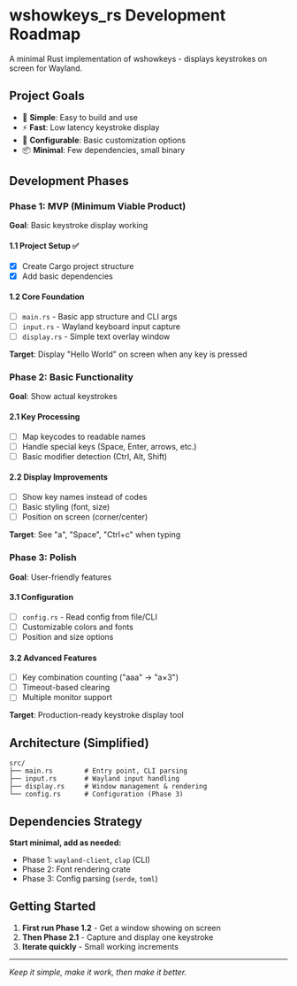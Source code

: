 # wshowkeys_rs Development Roadmap

A minimal Rust implementation of wshowkeys - displays keystrokes on screen for Wayland.

## Project Goals

- 🎯 **Simple**: Easy to build and use
- ⚡ **Fast**: Low latency keystroke display
- 🔧 **Configurable**: Basic customization options
- 📦 **Minimal**: Few dependencies, small binary

## Development Phases

### Phase 1: MVP (Minimum Viable Product)
**Goal**: Basic keystroke display working

#### 1.1 Project Setup ✅
- [x] Create Cargo project structure
- [x] Add basic dependencies

#### 1.2 Core Foundation
- [ ] `main.rs` - Basic app structure and CLI args
- [ ] `input.rs` - Wayland keyboard input capture
- [ ] `display.rs` - Simple text overlay window

**Target**: Display "Hello World" on screen when any key is pressed

### Phase 2: Basic Functionality
**Goal**: Show actual keystrokes

#### 2.1 Key Processing
- [ ] Map keycodes to readable names
- [ ] Handle special keys (Space, Enter, arrows, etc.)
- [ ] Basic modifier detection (Ctrl, Alt, Shift)

#### 2.2 Display Improvements
- [ ] Show key names instead of codes
- [ ] Basic styling (font, size)
- [ ] Position on screen (corner/center)

**Target**: See "a", "Space", "Ctrl+c" when typing

### Phase 3: Polish
**Goal**: User-friendly features

#### 3.1 Configuration
- [ ] `config.rs` - Read config from file/CLI
- [ ] Customizable colors and fonts
- [ ] Position and size options

#### 3.2 Advanced Features
- [ ] Key combination counting ("aaa" → "a×3")
- [ ] Timeout-based clearing
- [ ] Multiple monitor support

**Target**: Production-ready keystroke display tool

## Architecture (Simplified)

```
src/
├── main.rs        # Entry point, CLI parsing
├── input.rs       # Wayland input handling
├── display.rs     # Window management & rendering
└── config.rs      # Configuration (Phase 3)
```

## Dependencies Strategy

**Start minimal, add as needed:**
- Phase 1: `wayland-client`, `clap` (CLI)
- Phase 2: Font rendering crate
- Phase 3: Config parsing (`serde`, `toml`)

## Getting Started

1. **First run Phase 1.2** - Get a window showing on screen
2. **Then Phase 2.1** - Capture and display one keystroke  
3. **Iterate quickly** - Small working increments

---

*Keep it simple, make it work, then make it better.*

